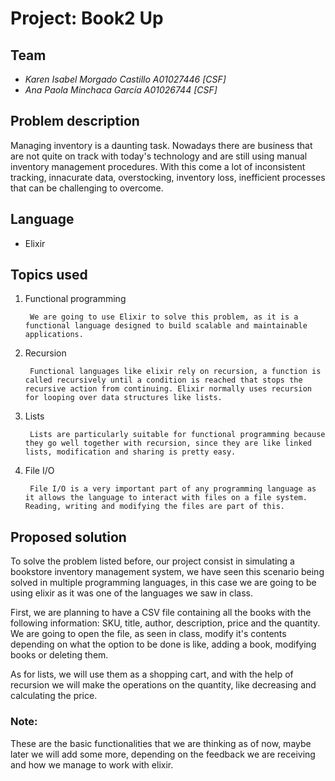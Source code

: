 # Project: Book2 Up

## Team
* *Karen Isabel Morgado Castillo A01027446 [CSF]*
* *Ana Paola Minchaca García A01026744 [CSF]*

## Problem description 
Managing inventory is a daunting task. Nowadays there are business that are not quite on track with today's technology and are still using manual inventory management procedures. With this come a lot of inconsistent tracking, innacurate data, overstocking, inventory loss, inefficient processes that can be challenging to overcome. 

## Language
- Elixir
 
## Topics used
1. Functional programming
        
        We are going to use Elixir to solve this problem, as it is a functional language designed to build scalable and maintainable applications.
2. Recursion
        
        Functional languages like elixir rely on recursion, a function is called recursively until a condition is reached that stops the recursive action from continuing. Elixir normally uses recursion for looping over data structures like lists. 
3. Lists
        
        Lists are particularly suitable for functional programming because they go well together with recursion, since they are like linked lists, modification and sharing is pretty easy.
4. File I/O
        
        File I/O is a very important part of any programming language as it allows the language to interact with files on a file system. Reading, writing and modifying the files are part of this. 

## Proposed solution
To solve the problem listed before, our project consist in simulating a bookstore inventory management system, we have seen this scenario being solved in multiple programming languages, in this case we are going to be using elixir as it was one of the languages we saw in class. 

First, we are planning to have a CSV file containing all the books with the following information: SKU, title, author, description, price and the quantity. We are going to open the file, as seen in class, modify it's contents depending on what the option to be done is like, adding a book, modifying books or deleting them.

As for lists, we will use them as a shopping cart, and with the help of recursion we will make the operations on the quantity, like decreasing and calculating the price. 

### Note:
These are the basic functionalities that we are thinking as of now, maybe later we will add some more, depending on the feedback we are receiving and how we manage to work with elixir. 
